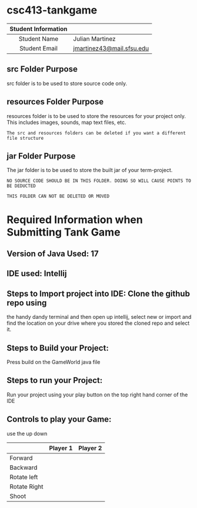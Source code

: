 # csc413-tankgame


| Student Information |                |
|:-------------------:|----------------|
|  Student Name       |   Julian Martinez    |
|  Student Email      |   jmartinez43@mail.sfsu.edu|

## src Folder Purpose 
src folder is to be used to store source code only.

## resources Folder Purpose 
resources folder is to be used to store the resources for your project only. This includes images, sounds, map text files, etc.

`The src and resources folders can be deleted if you want a different file structure`

## jar Folder Purpose 
The jar folder is to be used to store the built jar of your term-project.

`NO SOURCE CODE SHOULD BE IN THIS FOLDER. DOING SO WILL CAUSE POINTS TO BE DEDUCTED`

`THIS FOLDER CAN NOT BE DELETED OR MOVED`

# Required Information when Submitting Tank Game

## Version of Java Used: 17

## IDE used: Intellij

## Steps to Import project into IDE: Clone the github repo using 
the handy dandy terminal and then open up intellij, select new or import and find
the location on your drive where you stored the cloned repo and select it.

## Steps to Build your Project:
 Press build on the GameWorld java file 
## Steps to run your Project:
Run your project using your play button on the top right hand corner of the IDE

## Controls to play your Game:
use the up down 

|               | Player 1 | Player 2 |
|---------------|----------|----------|
|  Forward      |          |          |
|  Backward     |          |          |
|  Rotate left  |          |          |
|  Rotate Right |          |          |
|  Shoot        |          |          |

<!-- you may add more controls if you need to. -->